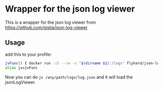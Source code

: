 # Wrapper for the json log viewer  

This is a wrapper for the json log viewer from https://github.com/gistia/json-log-viewer

## Usage

add this to your profile:
```bash
jvFunc() { docker run -it --rm -v "$(dirname $1):/logs" flyhard/json-log-viewer jv "/logs/$(basename $1)"; }
alias jv=jvFunc
```

Now you can do ```jv /any/path/logs/log.json``` and it will load the jsonLogViewer.
